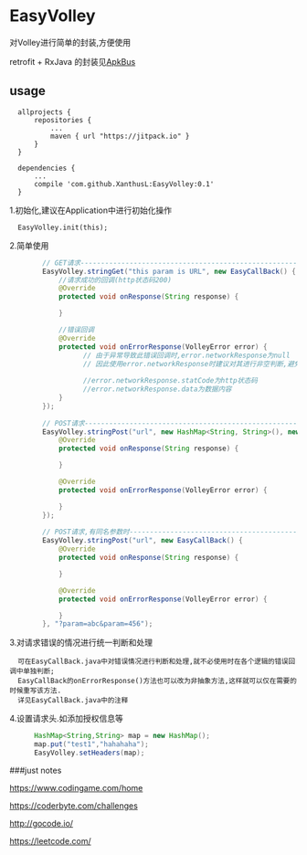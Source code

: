 # EasyVolley

对Volley进行简单的封装,方便使用

retrofit + RxJava 的封装见[ApkBus](https://github.com/XanthusL/ApkBus)


## usage
      
      allprojects {
          repositories {
              ...
              maven { url "https://jitpack.io" }
          }
      }

      dependencies {
          ...
          compile 'com.github.XanthusL:EasyVolley:0.1'
      }

1.初始化,建议在Application中进行初始化操作

      EasyVolley.init(this);
      
2.简单使用
```java
        // GET请求-----------------------------------------------------
        EasyVolley.stringGet("this param is URL", new EasyCallBack() {
            //请求成功的回调(http状态码200)
            @Override
            protected void onResponse(String response) {

            }

            //错误回调
            @Override
            protected void onErrorResponse(VolleyError error) {
                  // 由于异常导致此错误回调时,error.networkResponse为null
                  // 因此使用error.networkResponse时建议对其进行非空判断,避免NP
                  
                  //error.networkResponse.statCode为http状态码
                  //error.networkResponse.data为数据内容
            }
        });
        
        // POST请求-----------------------------------------------------
        EasyVolley.stringPost("url", new HashMap<String, String>(), new EasyCallBack() {
            @Override
            protected void onResponse(String response) {

            }

            @Override
            protected void onErrorResponse(VolleyError error) {

            }
        });
        
        // POST请求,有同名参数时-----------------------------------------
        EasyVolley.stringPost("url", new EasyCallBack() {
            @Override
            protected void onResponse(String response) {

            }

            @Override
            protected void onErrorResponse(VolleyError error) {

            }
        }, "?param=abc&param=456");
```

        
3.对请求错误的情况进行统一判断和处理

      可在EasyCallBack.java中对错误情况进行判断和处理,就不必使用时在各个逻辑的错误回调中单独判断;
      EasyCallBack的onErrorResponse()方法也可以改为非抽象方法,这样就可以仅在需要的时候重写该方法.
      详见EasyCallBack.java中的注释
      
4.设置请求头.如添加授权信息等
```java
      HashMap<String,String> map = new HashMap();
      map.put("test1","hahahaha");
      EasyVolley.setHeaders(map);
```
        
###just notes

https://www.codingame.com/home

https://coderbyte.com/challenges

http://gocode.io/

https://leetcode.com/
